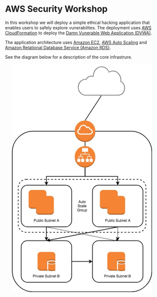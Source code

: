 # AWS Security Workshop

In this workshop we will deploy a simple ethical hacking application that enables users to safely explore vunerabilites. The deployment uses [AWS CloudFormation](https://aws.amazon.com/cloudformation/) to deploy the [Damn Vunerable Web Application (DVWA)](http://www.dvwa.co.uk/).

The application architecture uses [Amazon EC2](https://aws.amazon.com/ec2/), [AWS Auto Scaling](https://aws.amazon.com/autoscaling/) and [Amazon Relational Database Service (Amazon RDS)](https://aws.amazon.com/rds/).

See the diagram below for a description of the core infrastrure.

<p align="center">
  <img width="460" src="https://github.com/charliejllewellyn/aws-security-workshop/blob/master/images/secuirty_immersion_day.jpg">
</p>
